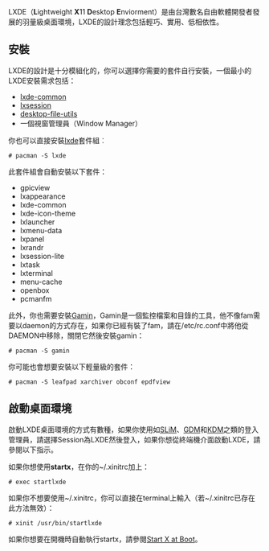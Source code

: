 LXDE（**L**ightweight **X**11 **D**esktop **E**nviorment）是由台灣數名自由軟體開發者發展的羽量級桌面環境，LXDE的設計理念包括輕巧、實用、低相依性。

## 安裝

LXDE的設計是十分模組化的，你可以選擇你需要的套件自行安裝，一個最小的LXDE安裝需求包括：

*   [lxde-common](https://www.archlinux.org/packages/?name=lxde-common)
*   [lxsession](https://www.archlinux.org/packages/?name=lxsession)
*   [desktop-file-utils](https://www.archlinux.org/packages/?name=desktop-file-utils)
*   一個視窗管理員（Window Manager）

你也可以直接安裝[lxde](https://www.archlinux.org/groups/x86_64/lxde/)套件組︰

```
# pacman -S lxde

```

此套件組會自動安裝以下套件：

*   gpicview
*   lxappearance
*   lxde-common
*   lxde-icon-theme
*   lxlauncher
*   lxmenu-data
*   lxpanel
*   lxrandr
*   lxsession-lite
*   lxtask
*   lxterminal
*   menu-cache
*   openbox
*   pcmanfm

此外，你也需要安裝[Gamin](/index.php/Gamin "Gamin")，Gamin是一個監控檔案和目錄的工具，他不像fam需要以daemon的方式存在，如果你已經有裝了fam，請在/etc/rc.conf中將他從DAEMON中移除，關閉它然後安裝gamin：

```
# pacman -S gamin

```

你可能也會想要安裝以下輕量級的套件：

```
# pacman -S leafpad xarchiver obconf epdfview

```

## 啟動桌面環境

啟動LXDE桌面環境的方式有數種，如果你使用如[SLiM](/index.php/SLiM "SLiM")、[GDM](/index.php/GDM "GDM")和[KDM](/index.php/KDM "KDM")之類的登入管理員，請選擇Session為LXDE然後登入，如果你想從終端機介面啟動LXDE，請參閱以下指示。

如果你想使用**startx**，在你的~/.xinitrc加上：

```
# exec startlxde

```

如果你不想要使用~/.xinitrc，你可以直接在terminal上輸入（若~/.xinitrc已存在此方法無效）：

```
# xinit /usr/bin/startlxde

```

如果你想要在開機時自動執行startx，請參閱[Start X at Boot](/index.php/Start_X_at_Boot "Start X at Boot")。